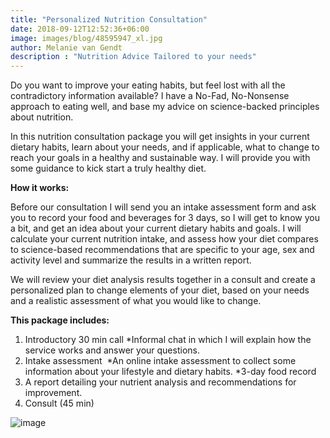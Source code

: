 ```yaml
---
title: "Personalized Nutrition Consultation"
date: 2018-09-12T12:52:36+06:00
image: images/blog/48595947_xl.jpg
author: Melanie van Gendt
description : "Nutrition Advice Tailored to your needs"
---
```


Do you want to improve your eating habits, but feel lost with all the contradictory information available? I have a No-Fad, No-Nonsense approach to eating well, and base my advice on science-backed principles about nutrition.

In this nutrition consultation package you will get insights in your current dietary habits, learn about your needs, and if applicable, what to change to reach your goals in a healthy and sustainable way. I will provide you with some guidance to kick start a truly healthy diet.

**How it works:**

Before our consultation I will send you an intake assessment form and ask you to record your food and beverages for 3 days, so I will get to know you a bit, and get an idea about your current dietary habits and goals. I will calculate your current nutrition intake, and assess how your diet compares to science-based recommendations that are specific to your age, sex and activity level and summarize the results in a written report.

We will review your diet analysis results together in a consult and create a personalized plan to change elements of your diet, based on your needs and a realistic assessment of what you would like to change.  

**This package includes:**

1. Introductory 30 min call
*Informal chat in which I will explain how the service works and answer your questions.
2. Intake assessment 
*An online intake assessment to collect some information about your lifestyle and dietary habits.
*3-day food record
3. A report detailing your nutrient analysis and recommendations for improvement.
4. Consult (45 min)


![image](https://user-images.githubusercontent.com/83652615/120997131-28a56980-c7b1-11eb-8686-3e988b93e39c.png)


